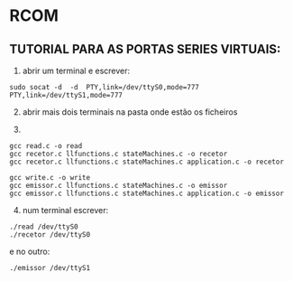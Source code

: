 # RCOM

## TUTORIAL PARA AS PORTAS SERIES VIRTUAIS:

1. abrir um terminal e escrever:

````
sudo socat -d  -d  PTY,link=/dev/ttyS0,mode=777   PTY,link=/dev/ttyS1,mode=777
````

2. abrir mais dois terminais na pasta onde estão os ficheiros

3. 

````
gcc read.c -o read
gcc recetor.c llfunctions.c stateMachines.c -o recetor
gcc recetor.c llfunctions.c stateMachines.c application.c -o recetor
````


````
gcc write.c -o write
gcc emissor.c llfunctions.c stateMachines.c -o emissor
gcc emissor.c llfunctions.c stateMachines.c application.c -o emissor
````

4. num terminal escrever:

````
./read /dev/ttyS0
./recetor /dev/ttyS0
````

e no outro:

````
./emissor /dev/ttyS1
````